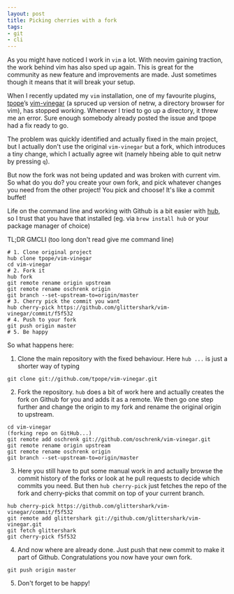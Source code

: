 ```yaml
---
layout: post
title: Picking cherries with a fork
tags:
- git
- cli
---
```


As you might have noticed I work in `vim` a lot. With neovim gaining traction, the work behind vim has also sped up again. This is great for the community as new feature and improvements are made. Just sometimes though it means that it will break your setup.

When I recently updated my `vim` installation, one of my favourite plugins, [tpope](https://tpo.pe/)’s [vim-vinegar](https://github.com/tpope/vim-vinegar) (a spruced up version of netrw, a directory browser for vim), has stopped working. Whenever I tried to go up a directory, it threw me an error. Sure enough somebody already posted the issue and tpope had a fix ready to go.

The problem was quickly identified and actually fixed in the main project, but I actually don't use the original `vim-vinegar` but a fork, which introduces a tiny change, which I actually agree wit (namely hbeing able to quit netrw by pressing `q`).

But now the fork was not being updated and was broken with current vim.  So what do you do? you create your own fork, and pick whatever changes you need from the other project! You pick and choose! It's like a commit buffet!

Life on the command line and working with Github is a bit easier with [hub](https://hub.github.com/), so I trust that you have that installed (eg. via `brew install hub` or your package manager of choice)

TL;DR GMCLI (too long don't read give me command line)

```shell
# 1. Clone original project
hub clone tpope/vim-vinegar
cd vim-vinegar
# 2. Fork it
hub fork
git remote rename origin upstream
git remote rename oschrenk origin
git branch --set-upstream-to=origin/master
# 3. Cherry pick the commit you want
hub cherry-pick https://github.com/glittershark/vim-vinegar/commit/f5f532
# 4. Push to your fork
git push origin master
# 5. Be happy
```

So what happens here:

1. Clone the main repository with the fixed behaviour. Here `hub ...` is just a shorter way of typing
```
git clone git://github.com/tpope/vim-vinegar.git
```
2. Fork the repository. `hub` does a bit of work here and actually creates the fork on Github for you and adds it as a remote. We then go one step further and change the origin to my fork and rename the original origin to upstream.
```
cd vim-vinegar
(forking repo on GitHub...)
git remote add oschrenk git://github.com/oschrenk/vim-vinegar.git
git remote rename origin upstream
git remote rename oschrenk origin
git branch --set-upstream-to=origin/master
```
3. Here you still have to put some manual work in and actually browse the commit history of the forks or look at he pull requests to decide which commits you need. But then `hub cherry-pick` just fetches the repo of the fork and cherry-picks that commit on top of your current branch.
```
hub cherry-pick https://github.com/glittershark/vim-vinegar/commit/f5f532
git remote add glittershark git://github.com/glittershark/vim-vinegar.git
git fetch glittershark
git cherry-pick f5f532
```
4. And now where are already done. Just push that new commit to make it part of Github. Congratulations you now have your own fork.
```
git push origin master
```
5. Don't forget to be happy!

